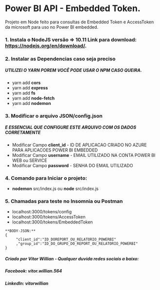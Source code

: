 # Power BI API - Embedded Token.

Projeto em Node feito para consultas de Embedded Token e AccessToken da microsoft para uso no Power BI embedded.

### 1. Instala o NodeJS versão => 10.11 Link para download: https://nodejs.org/en/download/.
### 2. Instalar as Dependencias caso seja preciso
##### UTILIZEI O YARN POREM VOCÊ PODE USAR O NPM CASO QUEIRA.
* yarn add **cors**
* yarn add **express**
* yarn add **fs**
* yarn add **node-fetch**
* yarn add **nodemon**
### 3. Modificar o arquivo JSON/config.json 
##### E ESSENCIAL QUE CONFIGURE ESTE ARQUIVO COM OS DADOS CORRETAMENTE
* Modificar Campo **client_id** - ID DE APLICACAO CRIADO NO AZURE PARA APLICACOES POWER BI EMBEDDED
* Modificar Campo **username** - EMAIL UTILIZADO NA CONTA POWER BI WEB ou SERVICE
* Modificar Campo **password** - SENHA DO EMAIL UTILIZADO
### 4. Comando para Iniciar o projeto:
* **nodemon** src/index.js ou **node** src/index.js 
### 5. Chamadas para teste no Insomnia ou Postman
* localhost:3000/tokens/config
* localhost:3000/tokens/AccessToken
* localhost:3000/tokens/EmbeddedToken
```
**BODY-JSON:**
{
     "client_id":"ID_DOREPORT_OU_RELATORIO_POWERBI"
     ,"group_id":"ID_DO_GRUPO_DO_REPORT_OU_RELATORIO_POWERBI"
}
```
##### Criado por Vitor Willian - Qualquer duvida redes sociais a baixo:
##### Facebook: vitor.willian.564
##### LinkedIn: vitorwillian
 
     
